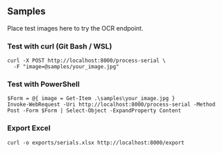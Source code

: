 ## Samples

Place test images here to try the OCR endpoint.

### Test with curl (Git Bash / WSL)
```
curl -X POST http://localhost:8000/process-serial \
  -F "image=@samples/your_image.jpg"
```

### Test with PowerShell
```
$Form = @{ image = Get-Item .\samples\your_image.jpg }
Invoke-WebRequest -Uri http://localhost:8000/process-serial -Method Post -Form $Form | Select-Object -ExpandProperty Content
```

### Export Excel
```
curl -o exports/serials.xlsx http://localhost:8000/export
```
